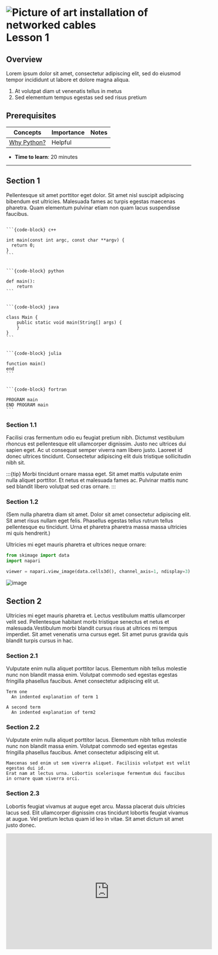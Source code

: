 ![Picture of art installation of networked cables](images/header_small.jpeg)
Lesson 1
=======================

## Overview

Lorem ipsum dolor sit amet, consectetur adipiscing elit, sed do eiusmod tempor incididunt ut labore et dolore magna aliqua.

1.  At volutpat diam ut venenatis tellus in metus
2.  Sed elementum tempus egestas sed sed risus pretium

## Prerequisites

| Concepts                                                                         | Importance | Notes |
| -------------------------------------------------------------------------------- | ---------- | ----- |
| [Why Python?](https://foundations.projectpythia.org/foundations/why-python.html) | Helpful    |       |

- **Time to learn**: 20 minutes

---

## Section 1

Pellentesque sit amet porttitor eget dolor. Sit amet nisl suscipit adipiscing bibendum est ultricies. Malesuada fames ac turpis egestas maecenas pharetra. Quam elementum pulvinar etiam non quam lacus suspendisse faucibus.

````{tabbed} c++

```{code-block} c++

int main(const int argc, const char **argv) {
  return 0;
}
```
````

````{tabbed} python

```{code-block} python

def main():
    return
```
````

````{tabbed} java

```{code-block} java

class Main {
    public static void main(String[] args) {
    }
}
```
````

````{tabbed} julia

```{code-block} julia

function main()
end
```
````

````{tabbed} fortran

```{code-block} fortran

PROGRAM main
END PROGRAM main
```
````

### Section 1.1

Facilisi cras fermentum odio eu feugiat pretium nibh. Dictumst vestibulum rhoncus est pellentesque elit ullamcorper dignissim. Justo nec ultrices dui sapien eget. Ac ut consequat semper viverra nam libero justo. Laoreet id donec ultrices tincidunt. Consectetur adipiscing elit duis tristique sollicitudin nibh sit.

:::{tip}
Morbi tincidunt ornare massa eget. Sit amet mattis vulputate enim nulla aliquet porttitor. Et netus et malesuada fames ac. Pulvinar mattis nunc sed blandit libero volutpat sed cras ornare.
:::

### Section 1.2

(Sem nulla pharetra diam sit amet. Dolor sit amet consectetur adipiscing elit. Sit amet risus nullam eget felis. Phasellus egestas tellus rutrum tellus pellentesque eu tincidunt. Urna et pharetra pharetra massa massa ultricies mi quis hendrerit.)

Ultricies mi eget mauris pharetra et ultrices neque ornare:

```python
from skimage import data
import napari

viewer = napari.view_image(data.cells3d(), channel_axis=1, ndisplay=3)
```

![image](images/napari-viewer.png)

## Section 2

Ultricies mi eget mauris pharetra et. Lectus vestibulum mattis ullamcorper velit sed. Pellentesque habitant morbi tristique senectus et netus et malesuada.Vestibulum morbi blandit cursus risus at ultrices mi tempus imperdiet. Sit amet venenatis urna cursus eget. Sit amet purus gravida quis blandit turpis cursus in hac.

### Section 2.1

Vulputate enim nulla aliquet porttitor lacus. Elementum nibh tellus molestie nunc non blandit massa enim. Volutpat commodo sed egestas egestas fringilla phasellus faucibus. Amet consectetur adipiscing elit ut.

```{glossary}
Term one
  An indented explanation of term 1

A second term
  An indented explanation of term2
```

### Section 2.2

Vulputate enim nulla aliquet porttitor lacus. Elementum nibh tellus molestie nunc non blandit massa enim. Volutpat commodo sed egestas egestas fringilla phasellus faucibus. Amet consectetur adipiscing elit ut.

```{warning}
Maecenas sed enim ut sem viverra aliquet. Facilisis volutpat est velit egestas dui id. 
Erat nam at lectus urna. Lobortis scelerisque fermentum dui faucibus in ornare quam viverra orci.
```
### Section 2.3

Lobortis feugiat vivamus at augue eget arcu. Massa placerat duis ultricies lacus sed. Elit ullamcorper dignissim cras tincidunt lobortis feugiat vivamus at augue. Vel pretium lectus quam id leo in vitae. Sit amet dictum sit amet justo donec. 

<iframe width="560" height="315" src="https://www.youtube.com/embed/YrQzAMdLU6c" title="YouTube video player" frameborder="0" allow="accelerometer; autoplay; clipboard-write; encrypted-media; gyroscope; picture-in-picture" allowfullscreen></iframe>
